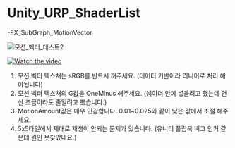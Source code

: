 # Unity_URP_ShaderList
  
-FX_SubGraph_MotionVector

![모션_벡터_테스트2](https://user-images.githubusercontent.com/10443544/84388020-d9286e00-ac2e-11ea-8dbe-6c081cf7cb48.gif)

[![Watch the video](https://user-images.githubusercontent.com/10443544/84396238-3de8c600-ac39-11ea-8def-cb062cbcd659.png)](https://youtu.be/1efJybmJ870)

  1. 모션 벡터 텍스쳐는 sRGB를 반드시 꺼주세요. (데이터 기반이라 리니어로 처리 해야됩니다)
  2. 모션 벡터 텍스쳐의 G값을 OneMinus 해주세요. (쉐이더 안에 넣을려고 했는데 연산 조금이라도 줄일려고 뺐습니다.)
  3. MotionAmount값은 매우 민감합니다. 0.01~0.025와 같이 낮은 값에서 조절 해주세요.
  4. 5x5타일에서 제대로 재생이 안되는 문제가 있습니다. (유니티 플립북 버그 인거 같은데 원인 못찾았네요.)

